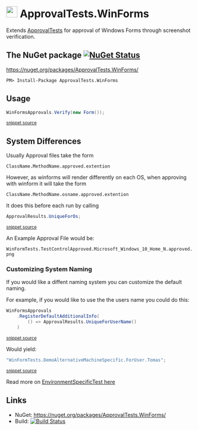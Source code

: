 <!--
GENERATED FILE - DO NOT EDIT
This file was generated by [MarkdownSnippets](https://github.com/SimonCropp/MarkdownSnippets).
Source File: /readme.source.md
To change this file edit the source file and then run MarkdownSnippets.
-->
# <img src="https://avatars3.githubusercontent.com/u/36907" height="30px"> ApprovalTests.WinForms

Extends [ApprovalTests](https://github.com/approvals/ApprovalTests.Net) for approval of Windows Forms through screenshot verification.


## The NuGet package [![NuGet Status](http://img.shields.io/nuget/v/ApprovalTests.WinForms.svg?style=flat)](https://www.nuget.org/packages/ApprovalTests.WinForms/)

https://nuget.org/packages/ApprovalTests.WinForms/

    PM> Install-Package ApprovalTests.WinForms


## Usage


<!-- snippet: usage -->
```cs
WinFormsApprovals.Verify(new Form());
```
<sup>[snippet source](/src/Tests/WinFormTests.cs#L52-L56)</sup>
<!-- endsnippet -->

## System Differences

Usually Approval files take the form 

`ClassName.MethodName.approved.extention` 

However, as winforms will render differently on each OS, when approving with winform it will take the form

`ClassName.MethodName.osname.approved.extention` 

It does this before each run by calling  

<!-- snippet: additional_info -->
```cs
ApprovalResults.UniqueForOs;
```
<sup>[snippet source](/src/ApprovalTests.WinForms/WinFormsApprovals.cs#L16-L18)</sup>
<!-- endsnippet -->


An Example Approval File would be:

`WinFormTests.TestControlApproved.Microsoft_Windows_10_Home_N.approved.png`

### Customizing System Naming

If you would like a diffent naming system you can customize the default naming.

For example, if you would like to use the the users name you could do this:

<!-- snippet: alternative_naming -->
```cs
WinFormsApprovals
    .RegisterDefaultAdditionalInfo(
        () => ApprovalResults.UniqueForUserName()
    )
```
<sup>[snippet source](/src/Tests/WinFormTests.cs#L17-L22)</sup>
<!-- endsnippet -->

Would yield:

<!-- snippet: alternative_custom_name -->
```cs
"WinFormTests.DemoAlternativeMachineSpecific.ForUser.Tomas";
```
<sup>[snippet source](/src/Tests/WinFormTests.cs#L29-L31)</sup>
<!-- endsnippet -->

Read more on [EnvironmentSpecificTest here](https://github.com/approvals/ApprovalTests.Net/blob/master/Docs/EnvironmentSpecificTests.md)

## Links

 * NuGet: https://nuget.org/packages/ApprovalTests.WinForms/
 * Build: [![Build Status](https://dev.azure.com/approvals/ApprovalTests.Net.WinForms/_apis/build/status/approvals.ApprovalTests.Net.WinForms?branchName=master)](https://dev.azure.com/approvals/ApprovalTests.Net.WinForms/_build/latest?definitionId=2&branchName=master)
